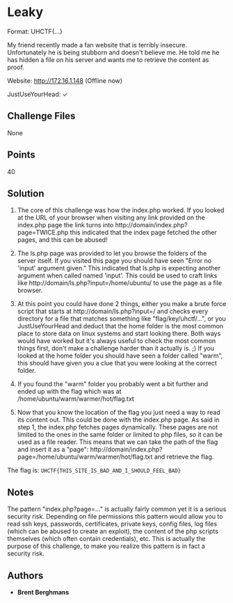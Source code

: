 # Leaky

Format: UHCTF{...}

My friend recently made a fan website that is terribly insecure. Unfortunately he is being stubborn and doesn't believe me. He told me he has hidden a file on his server and wants me to retrieve the content as proof.

Website: http://172.16.1.148 (Offline now)

JustUseYourHead: ✓


## Challenge Files

None


## Points

40

## Solution

1. The core of this challenge was how the index.php worked. If you looked at the URL of your browser when visiting any link provided on the index.php page the link turns into http://domain/index.php?page=TWICE.php this indicated that the index page fetched the other pages, and this can be abused! 

2. The ls.php page was provided to let you browse the folders of the server itself. If you visited this page you should have seen "Error no 'input' argument given." This indicated that ls.php is expecting another argument when called named 'input'. This could be used to craft links like http://domain/ls.php?input=/home/ubuntu/ to use the page as a file browser.

3. At this point you could have done 2 things, either you make a brute force script that starts at http://domain/ls.php?input=/ and checks every directory for a file that matches something like "flag/key/uhctf/...", or you JustUseYourHead and deduct that the home folder is the most common place to store data on linux systems and start looking there. Both ways would have worked but it's always useful to check the most common things first, don't make a challenge harder than it actually is. ;) If you looked at the home folder you should have seen a folder called "warm", this should have given you a clue that you were looking at the correct folder. 

4. If you found the "warm" folder you probably went a bit further and ended up with the flag which was at /home/ubuntu/warm/warmer/hot/flag.txt

5. Now that you know the location of the flag you just need a way to read its content out. This could be done with the index.php page. As said in step 1, the index.php fetches pages dynamically. These pages are not limited to the ones in the same folder or limited to php files, so it can be used as a file reader. This means that we can take the path of the flag and insert it as a "page": http://domain/index.php?page=/home/ubuntu/warm/warmer/hot/flag.txt and retrieve the flag.

The flag is: `UHCTF{THIS_SITE_IS_BAD_AND_I_SHOULD_FEEL_BAD}`

## Notes

The pattern "index.php?page=..." is actually fairly common yet it is a serious security risk. Depending on file permissions this pattern would allow you to read ssh keys, passwords, certificates, private keys, config files, log files (which can be abused to create an exploit), the content of the php scripts themselves (which often contain credentials), etc. This is actually the purpose of this challenge, to make you realize this pattern is in fact a security risk.

## Authors

* **Brent Berghmans**





